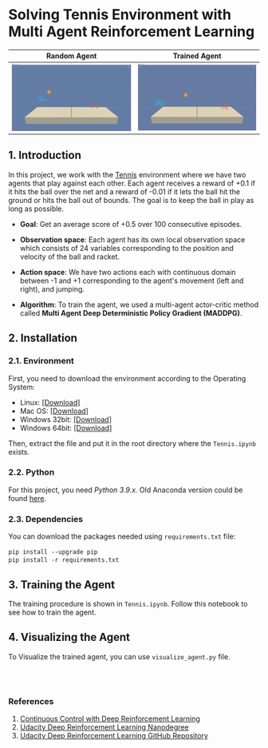 # Solving Tennis Environment with Multi Agent Reinforcement Learning


|             Random Agent             |             Trained Agent             |
|:------------------------------------:|:-------------------------------------:|
| <img src="Images/Tennis_random.gif"> | <img src="Images/Tennis_trained.gif"> |





## 1. Introduction
In this project, we work with the 
[Tennis](https://github.com/Unity-Technologies/ml-agents/blob/master/docs/Learning-Environment-Examples.md#tennis)
environment where we have two agents that play against each other. Each agent receives a 
reward of +0.1 if it hits the ball over the net and a reward of -0.01 if it lets the ball
hit the ground or hits the ball out of bounds. The goal is to keep the ball in play as long
as possible.

* __Goal__: Get an average score of +0.5 over 100 consecutive episodes.

* __Observation space__: Each agent has its own local observation space which consists of 24 
variables corresponding to the position and velocity of the ball and racket.

* __Action space__: We have two actions each with continuous domain between -1 and
+1 corresponding to the agent's movement (left and right), and jumping.

* __Algorithm__: To train the agent, we used a multi-agent actor-critic method called 
__Multi Agent Deep Deterministic Policy Gradient (MADDPG)__. 



## 2. Installation

### 2.1. Environment
First, you need to download the environment according to the Operating System:
* Linux: [[Download]](https://s3-us-west-1.amazonaws.com/udacity-drlnd/P3/Tennis/Tennis_Linux.zip)
* Mac OS: [[Download]](https://s3-us-west-1.amazonaws.com/udacity-drlnd/P3/Tennis/Tennis.app.zip)
* Windows 32bit: [[Download]](https://s3-us-west-1.amazonaws.com/udacity-drlnd/P3/Tennis/Tennis_Windows_x86.zip)
* Windows 64bit: [[Download]](https://s3-us-west-1.amazonaws.com/udacity-drlnd/P3/Tennis/Tennis_Windows_x86_64.zip)

Then, extract the file and put it in the root directory where 
the `Tennis.ipynb` exists. 


### 2.2. Python
For this project, you need _Python 3.9.x._ Old Anaconda version could be found 
[here](https://repo.anaconda.com/archive/).


### 2.3. Dependencies
You can download the packages needed using `requirements.txt` file:

```
pip install --upgrade pip
pip install -r requirements.txt
```


## 3. Training the Agent

The training procedure is shown in `Tennis.ipynb`. Follow this notebook to 
see how to train the agent.


## 4. Visualizing the Agent
To Visualize the trained agent, you can use `visualize_agent.py` file.

<br>
<br>


### References
1. [Continuous Control with Deep Reinforcement Learning](https://arxiv.org/abs/1509.02971)
2. [Udacity Deep Reinforcement Learning Nanodegree](https://www.udacity.com/course/deep-reinforcement-learning-nanodegree--nd893)
3. [Udacity Deep Reinforcement Learning GitHub Repository](https://github.com/udacity/deep-reinforcement-learning)
